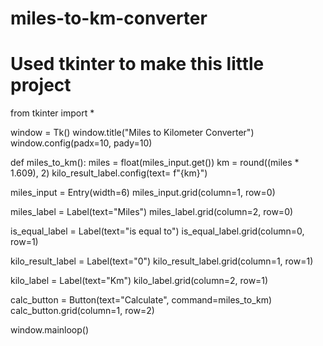 # miles-to-km-converter
# Used tkinter to make this little project

from tkinter import *

window = Tk()
window.title("Miles to Kilometer Converter")
window.config(padx=10, pady=10)


def miles_to_km():
    miles = float(miles_input.get())
    km = round((miles * 1.609), 2)
    kilo_result_label.config(text= f"{km}")


miles_input = Entry(width=6)
miles_input.grid(column=1, row=0)

miles_label = Label(text="Miles")
miles_label.grid(column=2, row=0)

is_equal_label = Label(text="is equal to")
is_equal_label.grid(column=0, row=1)

kilo_result_label = Label(text="0")
kilo_result_label.grid(column=1, row=1)

kilo_label = Label(text="Km")
kilo_label.grid(column=2, row=1)

calc_button = Button(text="Calculate", command=miles_to_km)
calc_button.grid(column=1, row=2)


window.mainloop()
